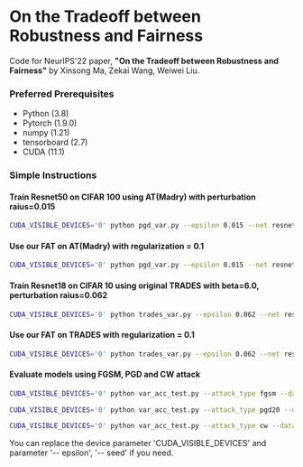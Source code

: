 # On the Tradeoff between Robustness and Fairness

Code for NeurIPS'22 paper, **"On the Tradeoff between Robustness and Fairness"**  by Xinsong Ma, Zekai Wang, Weiwei Liu.

### Preferred Prerequisites

* Python (3.8)
* Pytorch (1.9.0)
* numpy (1.21)
* tensorboard (2.7)
* CUDA (11.1)

### Simple Instructions

#### Train Resnet50 on CIFAR 100 using AT(Madry) with perturbation raius=0.015

```bash
CUDA_VISIBLE_DEVICES='0' python pgd_var.py --epsilon 0.015 --net resnet50 --dataset cifar100 --seed 1 --batch_size 256 --no_regular
```

#### Use our FAT on AT(Madry) with regularization = 0.1

```bash
CUDA_VISIBLE_DEVICES='0' python pgd_var.py --epsilon 0.015 --net resnet50 --dataset cifar100 --seed 1 --batch_size 256 --alpha 0.1
```

#### Train Resnet18 on CIFAR 10 using original TRADES with beta=6.0, perturbation raius=0.062

```bash
CUDA_VISIBLE_DEVICES='0' python trades_var.py --epsilon 0.062 --net resnet18 --beta 6.0 --dataset cifar10 --batch_size 256 --seed 1 --no_regular
```

#### Use our FAT on TRADES with regularization = 0.1

```bash
CUDA_VISIBLE_DEVICES='0' python trades_var.py --epsilon 0.062 --net resnet18 --beta 6.0 --dataset cifar10 --batch_size 256 --seed 1  --alpha 0.1
```


#### Evaluate models using FGSM, PGD and CW attack

```bash
CUDA_VISIBLE_DEVICES='0' python var_acc_test.py --attack_type fgsm --dataset 'cifar10' --dir_path './test_models'
```
```bash
CUDA_VISIBLE_DEVICES='0' python var_acc_test.py --attack_type pgd20 --dataset 'cifar10' --dir_path './test_models'
```
```bash
CUDA_VISIBLE_DEVICES='0' python var_acc_test.py --attack_type cw --dataset 'cifar10' --dir_path './test_models'
```

You can replace the device parameter 'CUDA_VISIBLE_DEVICES' and parameter '-- epsilon', '-- seed' if you need.
